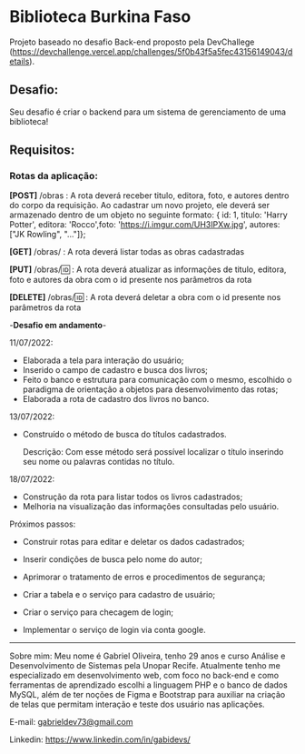 <h1>Biblioteca Burkina Faso</h1>



Projeto baseado no desafio Back-end proposto pela DevChallege (https://devchallenge.vercel.app/challenges/5f0b43f5a5fec43156149043/details).

<h2>Desafio:</h2>

Seu desafio é criar o backend para um sistema de gerenciamento de uma biblioteca!

## Requisitos:

### Rotas da aplicação:

**[POST]** /obras : A rota deverá receber titulo, editora, foto, e autores dentro do corpo da requisição. Ao cadastrar um novo projeto, ele deverá ser armazenado dentro de um objeto no seguinte formato: { id: 1, titulo: 'Harry Potter', editora: 'Rocco',foto: 'https://i.imgur.com/UH3IPXw.jpg', autores: ["JK Rowling", "..."]};

**[GET]** /obras/ : A rota deverá listar todas as obras cadastradas

**[PUT]** /obras/🆔 : A rota deverá atualizar as informações de titulo, editora, foto e autores da obra com o id presente nos parâmetros da rota

**[DELETE]** /obras/🆔 : A rota deverá deletar a obra com o id presente nos parâmetros da rota



-**Desafio em andamento**-

11/07/2022: 

- Elaborada a tela para interação do usuário;
- Inserido o campo de cadastro e busca dos livros; 
- Feito o banco e estrutura para comunicação com o mesmo, escolhido o paradigma de orientação a objetos para desenvolvimento das rotas;
- Elaborada a rota de cadastro dos livros no banco.



13/07/2022:

- Construído o método de busca do títulos cadastrados.

  Descrição: Com esse método será possível localizar o título inserindo seu nome ou palavras contidas no título.

18/07/2022:

- Construção da rota para listar todos os livros cadastrados;
- Melhoria na visualização das informações consultadas pelo usuário.

Próximos passos: 

- Construir rotas para editar e deletar os dados cadastrados;

- Inserir condições de busca pelo nome do autor; 

- Aprimorar o tratamento de erros e procedimentos de segurança;

- Criar a tabela e o serviço para cadastro de usuário;

-  Criar o serviço para checagem de login;

- Implementar o serviço de login via conta google.

  

________________________________________________________________________________________________________________________________________________________________________________________________________________________________________________

Sobre mim: Meu nome é Gabriel Oliveira, tenho 29 anos e curso Análise e Desenvolvimento de Sistemas pela Unopar Recife. Atualmente tenho me especializado em desenvolvimento web, com foco no back-end e como ferramentas de aprendizado escolhi a linguagem PHP e o banco de dados MySQL, além de ter noções de Figma e Bootstrap para auxiliar na criação de telas que permitam interação e teste dos usuário nas aplicações.

E-mail: gabrieldev73@gmail.com

Linkedin: https://www.linkedin.com/in/gabidevs/